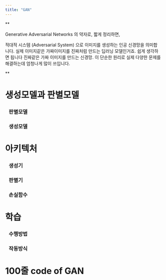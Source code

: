```yaml
---
title: "GAN"
---
```

**

Generative Adversarial Networks 의 약자로, 
짧게 정리하면,

적대적 시스템 (Adversarial System) 으로 이미지를 생성하는 인공 신경망을 의미합니다.
실제 이미지같은 가짜이미지를 진짜처럼 만드는 딥러닝 모델인거죠.
쉽게 생각하면 됩니다 진짜같은 가짜 이미지를 만드는 신경망. 
이 단순한 원리로 실제 다양한 문제를 해결하는데 엄청나게 많이 쓰입니다.

**
# 생성모델과 판별모델
### &nbsp;&nbsp;&nbsp;판별모델
### &nbsp;&nbsp;&nbsp;생성모델
# 아키텍처
### &nbsp;&nbsp;&nbsp;생성기
### &nbsp;&nbsp;&nbsp;판별기
### &nbsp;&nbsp;&nbsp;손실함수
# 학습
### &nbsp;&nbsp;&nbsp;수행방법
### &nbsp;&nbsp;&nbsp;작동방식
# 100줄 code of GAN

